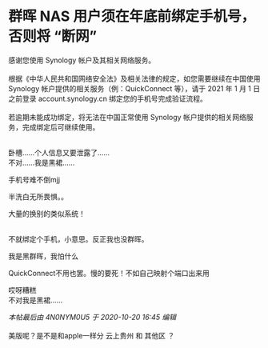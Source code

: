 # 群晖 NAS 用户须在年底前绑定手机号，否则将 “断网”


感谢您使用 Synology 帐户及其相关网络服务。<br />
<br />
根据《中华人民共和国网络安全法》及相关法律的规定，如您需要继续在中国使用 Synology 帐户提供的相关服务（例：QuickConnect 等），请于 2021 年 1 月 1 日之前登录 account.synology.cn 绑定您的手机号完成验证流程。<br />
<br />
若逾期未能成功绑定，将无法在中国正常使用 Synology 帐户提供的相关网络服务，完成绑定后可继续使用。<br />
<br />
<img id="aimg_usNKy" onclick="zoom(this, this.src, 0, 0, 0)" class="zoom" src="https://s1.ax1x.com/2020/10/20/BpVGOf.jpg" onmouseover="img_onmouseoverfunc(this)" onload="thumbImg(this)" border="0" alt="" />

卧槽……个人信息又要泄露了……<br />
不对……我是黑裙……

手机号难不倒mjj

半洗白无所畏惧。。<img id="aimg_MJyPy" onclick="zoom(this, this.src, 0, 0, 0)" class="zoom" src="https://cdn.jsdelivr.net/gh/hishis/forum-master/public/images/patch.gif" onmouseover="img_onmouseoverfunc(this)" onload="thumbImg(this)" border="0" alt="" />

大量的换别的类似系统！<br />
<br />
<img src="static/image/smiley/default/lol.gif" smilieid="12" border="0" alt="" /><img src="static/image/smiley/default/lol.gif" smilieid="12" border="0" alt="" /><img src="static/image/smiley/default/lol.gif" smilieid="12" border="0" alt="" />

不就绑定个手机，小意思。反正我也没群晖。<img src="static/image/smiley/default/hug.gif" smilieid="13" border="0" alt="" />

我是黑群晖，我怕什么<img src="static/image/smiley/default/lol.gif" smilieid="12" border="0" alt="" />

QuickConnect不用也罢。慢的要死！不如自己映射个端口出来用<img src="static/image/smiley/default/lol.gif" smilieid="12" border="0" alt="" /><img id="aimg_o9VPv" onclick="zoom(this, this.src, 0, 0, 0)" class="zoom" src="https://cdn.jsdelivr.net/gh/hishis/forum-master/public/images/patch.gif" onmouseover="img_onmouseoverfunc(this)" onload="thumbImg(this)" border="0" alt="" />

哎呀糟糕<br />
不对我是黑裙……<img src="static/image/smiley/yct/007.gif" smilieid="46" border="0" alt="" />

<i class="pstatus"> 本帖最后由 4N0NYM0U5 于 2020-10-20 16:45 编辑 </i><br />
<br />
美版呢？是不是和apple一样分 云上贵州 和 其他区 ？
